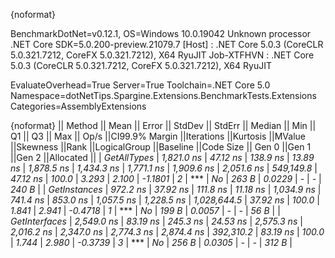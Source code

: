 {noformat}

BenchmarkDotNet=v0.12.1, OS=Windows 10.0.19042
Unknown processor
.NET Core SDK=5.0.200-preview.21079.7
  [Host]     : .NET Core 5.0.3 (CoreCLR 5.0.321.7212, CoreFX 5.0.321.7212), X64 RyuJIT
  Job-XTFHVN : .NET Core 5.0.3 (CoreCLR 5.0.321.7212, CoreFX 5.0.321.7212), X64 RyuJIT

EvaluateOverhead=True  Server=True  Toolchain=.NET Core 5.0  
Namespace=dotNetTips.Spargine.Extensions.BenchmarkTests.Extensions  Categories=AssemblyExtensions  

{noformat}
||       Method ||      Mean ||   Error ||  StdDev ||  StdErr ||    Median ||       Min ||        Q1 ||        Q3 ||       Max ||       Op/s ||CI99.9% Margin ||Iterations ||Kurtosis ||MValue ||Skewness ||Rank ||LogicalGroup ||Baseline ||Code Size || Gen 0 ||Gen 1 ||Gen 2 ||Allocated ||
|   *GetAllTypes* | *1,821.0 ns* | *47.12 ns* | *138.9 ns* | *13.89 ns* | *1,878.5 ns* | *1,434.3 ns* | *1,771.1 ns* | *1,909.6 ns* | *2,051.6 ns* |   *549,149.8* |       *47.12 ns* |      *100.0* |    *3.293* |  *2.100* |  *-1.1801* |    *2* |            *** |       *No* |     *263 B* | *0.0229* |     *-* |     *-* |     *240 B* |
|  *GetInstances* |   *972.2 ns* | *37.92 ns* | *111.8 ns* | *11.18 ns* | *1,034.9 ns* |   *741.4 ns* |   *853.0 ns* | *1,057.5 ns* | *1,228.5 ns* | *1,028,644.5* |       *37.92 ns* |      *100.0* |    *1.841* |  *2.941* |  *-0.4718* |    *1* |            *** |       *No* |     *199 B* | *0.0057* |     *-* |     *-* |      *56 B* |
| *GetInterfaces* | *2,549.0 ns* | *83.19 ns* | *245.3 ns* | *24.53 ns* | *2,575.3 ns* | *2,016.2 ns* | *2,347.0 ns* | *2,774.3 ns* | *2,874.4 ns* |   *392,310.2* |       *83.19 ns* |      *100.0* |    *1.744* |  *2.980* |  *-0.3739* |    *3* |            *** |       *No* |     *256 B* | *0.0305* |     *-* |     *-* |     *312 B* |
